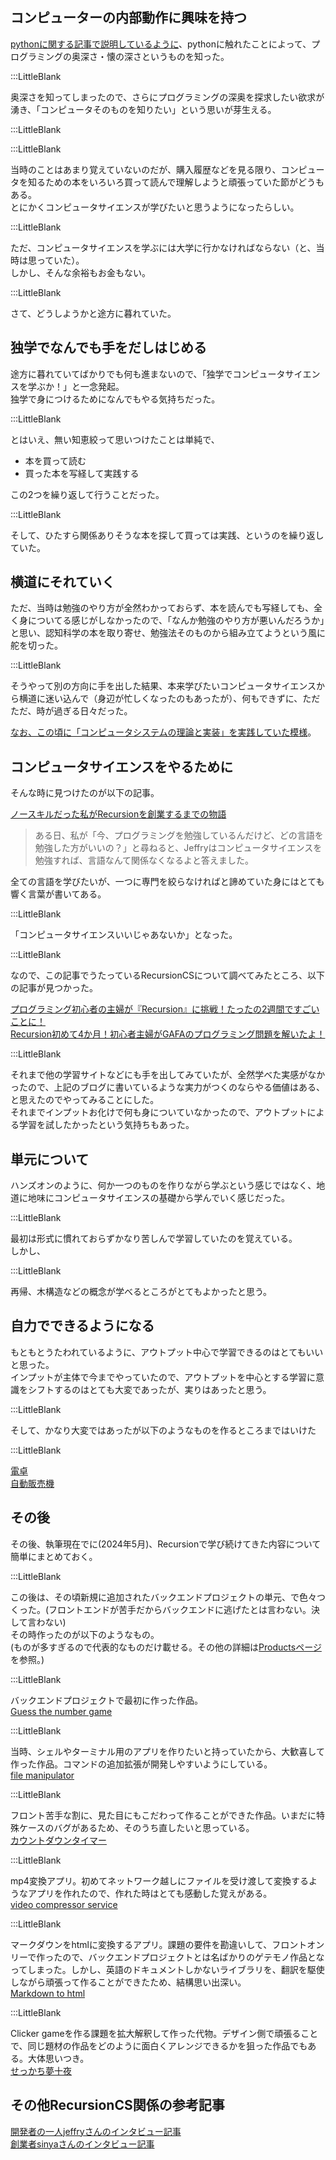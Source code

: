 ## コンピューターの内部動作に興味を持つ      

[pythonに関する記事で説明しているように](https://www.kip2.dev/about/history/python)、pythonに触れたことによって、プログラミングの奥深さ・懐の深さというものを知った。    

:::LittleBlank    

奥深さを知ってしまったので、さらにプログラミングの深奥を探求したい欲求が湧き、「コンピュータそのものを知りたい」という思いが芽生える。    

:::LittleBlank    

:::LittleBlank    

当時のことはあまり覚えていないのだが、購入履歴などを見る限り、コンピュータを知るための本をいろいろ買って読んで理解しようと頑張っていた節がどうもある。    
とにかくコンピュータサイエンスが学びたいと思うようになったらしい。    

:::LittleBlank      

ただ、コンピュータサイエンスを学ぶには大学に行かなければならない（と、当時は思っていた）。      
しかし、そんな余裕もお金もない。  

:::LittleBlank      

さて、どうしようかと途方に暮れていた。    

## 独学でなんでも手をだしはじめる    

途方に暮れていてばかりでも何も進まないので、「独学でコンピュータサイエンスを学ぶか！」と一念発起。  
独学で身につけるためになんでもやる気持ちだった。  

:::LittleBlank      

とはいえ、無い知恵絞って思いつけたことは単純で、    

- 本を買って読む    
- 買った本を写経して実践する    

この2つを繰り返して行うことだった。    

:::LittleBlank      

そして、ひたすら関係ありそうな本を探して買っては実践、というのを繰り返していた。  

## 横道にそれていく

ただ、当時は勉強のやり方が全然わかっておらず、本を読んでも写経しても、全く身についてる感じがしなかったので、「なんか勉強のやり方が悪いんだろうか」と思い、認知科学の本を取り寄せ、勉強法そのものから組み立てようという風に舵を切った。    

:::LittleBlank      

そうやって別の方向に手を出した結果、本来学びたいコンピュータサイエンスから横道に迷い込んで（身辺が忙しくなったのもあったが）、何もできずに、ただただ、時が過ぎる日々だった。    

[なお、この頃に「コンピュータシステムの理論と実装」を実践していた模様](https://www.kip2.dev/influenced/The-Elements-of-Computer-Systems)。  

## コンピュータサイエンスをやるために    

そんな時に見つけたのが以下の記事。  

[ノースキルだった私がRecursionを創業するまでの物語](https://note.com/shinya_recursion/n/ne4b005635b96)  

> ある日、私が「今、プログラミングを勉強しているんだけど、どの言語を勉強した方がいいの？」と尋ねると、Jeffryはコンピュータサイエンスを勉強すれば、言語なんて関係なくなるよと答えました。  

全ての言語を学びたいが、一つに専門を絞らなければと諦めていた身にはとても響く言葉が書いてある。  

:::LittleBlank

「コンピュータサイエンスいいじゃあないか」となった。  

:::LittleBlank

なので、この記事でうたっているRecursionCSについて調べてみたところ、以下の記事が見つかった。  

[プログラミング初心者の主婦が『Recursion』に挑戦！たったの2週間ですごいことに！](https://www.happyreina.com/entry/programming-recursion)  
[Recursion初めて4か月！初心者主婦がGAFAのプログラミング問題を解いたよ！](https://www.happyreina.com/entry/recursion-programing)  

:::LittleBlank

それまで他の学習サイトなどにも手を出してみていたが、全然学べた実感がなかったので、上記のブログに書いているような実力がつくのならやる価値はある、と思えたのでやってみることにした。  
それまでインプットお化けで何も身についていなかったので、アウトプットによる学習を試したかったという気持ちもあった。  

## 単元について  

ハンズオンのように、何か一つのものを作りながら学ぶという感じではなく、地道に地味にコンピュータサイエンスの基礎から学んでいく感じだった。  

:::LittleBlank

最初は形式に慣れておらずかなり苦しんで学習していたのを覚えている。  
しかし、  

:::LittleBlank


再帰、木構造などの概念が学べるところがとてもよかったと思う。  


## 自力でできるようになる  

もともとうたわれているように、アウトプット中心で学習できるのはとてもいいと思った。  
インプットが主体で今までやっていたので、アウトプットを中心とする学習に意識をシフトするのはとても大変であったが、実りはあったと思う。  

:::LittleBlank

そして、かなり大変ではあったが以下のようなものを作るところまではいけた  

:::LittleBlank

[電卓](https://recursionist.io/share/kip2/lessoncode/270/htmlRunner7)  
[自動販売機](https://recursionist.io/share/kip2/lessoncode/336/htmlRunner1)  

## その後  

その後、執筆現在でに(2024年5月)、Recursionで学び続けてきた内容について簡単にまとめておく。  

:::LittleBlank

この後は、その頃新規に追加されたバックエンドプロジェクトの単元、で色々つくった。(フロントエンドが苦手だからバックエンドに逃げたとは言わない。決して言わない)  
その時作ったのが以下のようなもの。  
(ものが多すぎるので代表的なものだけ載せる。その他の詳細は[Productsページ](https://www.kip2.dev/products)を参照。)  

:::LittleBlank

バックエンドプロジェクトで最初に作った作品。  
[Guess the number game](https://www.kip2.dev/products/guess-the-number-game)  

:::LittleBlank

当時、シェルやターミナル用のアプリを作りたいと持っていたから、大歓喜して作った作品。コマンドの追加拡張が開発しやすいようにしている。  
[file manipulator](https://www.kip2.dev/products/file-manipulator)  

:::LittleBlank

フロント苦手な割に、見た目にもこだわって作ることができた作品。いまだに特殊ケースのバグがあるため、そのうち直したいと思っている。  
[カウントダウンタイマー](https://www.kip2.dev/products/countdown-timer)  

:::LittleBlank

mp4変換アプリ。初めてネットワーク越しにファイルを受け渡して変換するようなアプリを作れたので、作れた時はとても感動した覚えがある。  
[video compressor service](https://www.kip2.dev/products/video-compressor-service)  

:::LittleBlank

マークダウンをhtmlに変換するアプリ。課題の要件を勘違いして、フロントオンリーで作ったので、バックエンドプロジェクトとは名ばかりのゲテモノ作品となってしまった。しかし、英語のドキュメントしかないライブラリを、翻訳を駆使しながら頑張って作ることができたため、結構思い出深い。  
[Markdown to html](https://www.kip2.dev/products/markdown-to-html)  

:::LittleBlank

Clicker gameを作る課題を拡大解釈して作った代物。デザイン側で頑張ることで、同じ題材の作品をどのように面白くアレンジできるかを狙った作品でもある。大体思いつき。  
[せっかち夢十夜](https://www.kip2.dev/products/clicker-yume-juya)  


## その他RecursionCS関係の参考記事  

[開発者の一人jeffryさんのインタビュー記事](https://www.happyreina.com/entry/interview-recursion-jeffry)  
[創業者sinyaさんのインタビュー記事](https://www.happyreina.com/entry/interview-recursion-shinya)  